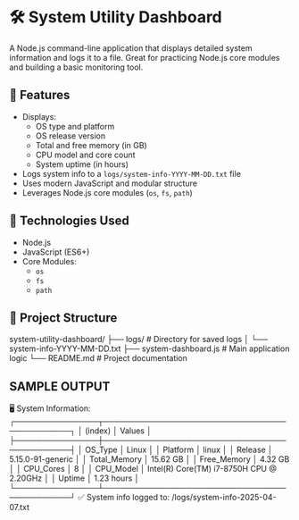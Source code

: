 # 🛠️ System Utility Dashboard
A Node.js command-line application that displays detailed system information and logs it to a file. Great for practicing Node.js core modules and building a basic monitoring tool.

## 📌 Features
- Displays:
  - OS type and platform
  - OS release version
  - Total and free memory (in GB)
  - CPU model and core count
  - System uptime (in hours)
- Logs system info to a `logs/system-info-YYYY-MM-DD.txt` file
- Uses modern JavaScript and modular structure
- Leverages Node.js core modules (`os`, `fs`, `path`)

## 🚀 Technologies Used
- Node.js
- JavaScript (ES6+)
- Core Modules:
  - `os`
  - `fs`
  - `path`

## 📁 Project Structure
system-utility-dashboard/ ├── logs/ # Directory for saved logs │ └── system-info-YYYY-MM-DD.txt ├── system-dashboard.js # Main application logic └── README.md # Project documentation

## SAMPLE OUTPUT

🖥️ System Information:
┌───────────────┬────────────────────────────────────────────┐
│   (index)     │                  Values                    │
├───────────────┼────────────────────────────────────────────┤
│   OS_Type     │                Linux                       │
│   Platform    │               linux                        │
│   Release     │              5.15.0-91-generic             │
│ Total_Memory  │               15.62 GB                    │
│ Free_Memory   │                4.32 GB                    │
│ CPU_Cores     │                  8                         │
│ CPU_Model     │     Intel(R) Core(TM) i7-8750H CPU @ 2.20GHz │
│   Uptime      │              1.23 hours                   │
└───────────────┴────────────────────────────────────────────┘
✅ System info logged to: /logs/system-info-2025-04-07.txt
